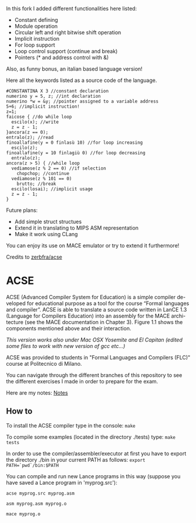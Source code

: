 In this fork I added different functionalities here listed:
* Constant defining
* Module operation
* Circular left and right bitwise shift operation
* Implicit instruction
* For loop support
* Loop control support (continue and break)
* Pointers (* and address control with &)

Also, as funny bonus, an italian based language version!

Here all the keywords listed as a source code of the language.

```
#CONSTANTINA X 3 //constant declaration
numerino y = 5, z; //int declaration
numerino *w = &y; //pointer assigned to a variable address
5+6; //implicit instruction!
z=1;
faicose { //do while loop
  escilo(x); //write
  z = z - 1;
}ancora(z == 0);
entralo(z); //read
finoallafine(y = 0 finlasù 10) //for loop increasing
  escilo(z);
finoallafine(y = 10 finlagiù 0) //for loop decreasing
  entralo(z);
ancora(z > 5) { //while loop
  vediamose(z % 2 == 0) //if selection
    chopchop; //continue
  vediamose(z % 101 == 0)
    brutto; //break
  escilo(losai); //implicit usage
  z = z - 1;
}
```

Future plans:
* Add simple struct structues
* Extend it in translating to MIPS ASM representation
* Make it work using CLang

You can enjoy its use on MACE emulator or try to extend it furthermore!


Credits to [zerbfra/acse](https://github.com/zerbfra/acse)

# ACSE

ACSE (Advanced Compiler System for Education) is a simple compiler de- veloped for educational purpose as a tool for the course “Formal languages and compiler”. ACSE is able to translate a source code written in LanCE 1.3 (Language for Compilers Education) into an assembly for the MACE archi- tecture (see the MACE documentation in Chapter 3). Figure 1.1 shows the components mentioned above and their interaction.

_This version works also under Mac OSX Yosemite and El Capitan (edited some files to work with new version of gcc etc...)_

ACSE was provided to students in "Formal Languages and Compilers (FLC)" course at Politecnico di Milano.

You can navigate through the different branches of this repository to see the different exercises I made in order to prepare for the exam.

Here are my notes: [Notes](NOTES.md)

## How to

To install the ACSE compiler type in the console: `make`

To compile some examples (located in the directory ./tests) type: `make tests`

In order to use the compiler/assembler/executor at first you have
to export the directory ./bin in your current PATH as follows:
``export PATH=`pwd`/bin:$PATH``


You can compile and run new Lance programs in this way (suppose you
have saved a Lance program in 'myprog.src'):

`acse myprog.src myprog.asm`

`asm myprog.asm myprog.o`

`mace myprog.o`
